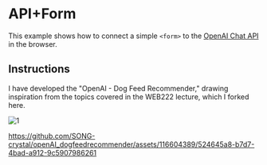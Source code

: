 # API+Form
This example shows how to connect a simple `<form>` to the [OpenAI Chat API](https://platform.openai.com/docs/guides/chat) in the browser.

## Instructions
I have developed the "OpenAI - Dog Feed Recommender," drawing inspiration from the topics covered in the WEB222 lecture, which I forked here. 

![1](https://github.com/SONG-crystal/openAI_dogfeedrecommender/assets/116604389/f62571ea-34d3-492b-bff9-c987cdcd9586)


https://github.com/SONG-crystal/openAI_dogfeedrecommender/assets/116604389/524645a8-b7d7-4bad-a912-9c5907986261



